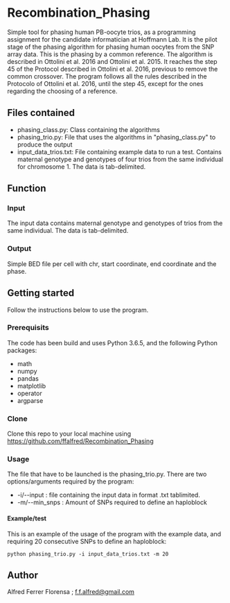 # Recombination_Phasing
Simple tool for phasing human PB-oocyte trios, as a programming assignment for the candidate informatician at Hoffmann Lab.
It is the pilot stage of the phasing algorithm for phasing  human oocytes from the SNP array data. This is the phasing by a common reference. The algorithm is described in Ottolini et al. 2016 and Ottolini et al. 2015. It reaches the step 45 of the Protocol described in Ottolini et al. 2016, previous to remove the common crossover. The program follows all the rules described in the Protocolo of Ottolini et al. 2016, until the step 45, except for the ones regarding the choosing of a reference.

## Files contained
* phasing_class.py: Class containing the algorithms
* phasing_trio.py: File that uses the algorithms in "phasing_class.py" to produce the output
* input_data_trios.txt:  File containing example data to run a test. Contains maternal genotype and genotypes of four trios from the same individual for chromosome 1. The data is tab-delimited. 

## Function

### Input
The input data contains maternal genotype and genotypes of trios from the same individual. The data is tab-delimited. 

### Output
Simple BED file per cell with chr, start coordinate, end coordinate and the phase.

## Getting started
Follow the instructions below to use the program.

### Prerequisits
The code has been build and uses Python 3.6.5, and the following Python packages:
* math
* numpy
* pandas
* matplotlib
* operator
* argparse

### Clone
Clone this repo to your local machine using https://github.com/ffalfred/Recombination_Phasing

### Usage
The file that have to be launched is the phasing_trio.py. There are two options/arguments required by the program:
* -i/--input : file containing the input data in format .txt tablimited.
* -m/--min_snps : Amount of SNPs required to define an haploblock

#### Example/test
This is an example of the usage of the program with the example data, and requiring 20 consecutive SNPs to define an haploblock:
```
python phasing_trio.py -i input_data_trios.txt -m 20
```

## Author
Alfred Ferrer Florensa ; f.f.alfred@gmail.com 



